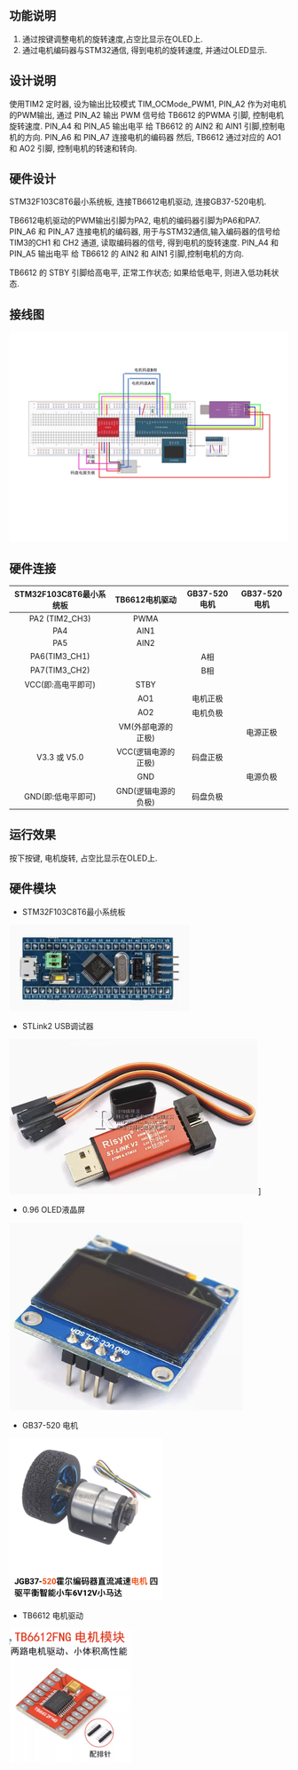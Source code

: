 ## 功能说明

1. 通过按键调整电机的旋转速度,占空比显示在OLED上.
2. 通过电机编码器与STM32通信, 得到电机的旋转速度, 并通过OLED显示.

## 设计说明

使用TIM2 定时器, 设为输出比较模式 TIM_OCMode_PWM1,
PIN_A2 作为对电机的PWM输出, 通过 PIN_A2 输出 PWM 信号给 TB6612 的PWMA 引脚, 控制电机旋转速度.
PIN_A4 和 PIN_A5 输出电平 给 TB6612 的 AIN2 和 AIN1 引脚,控制电机的方向.
PIN_A6 和 PIN_A7 连接电机的编码器
然后, TB6612 通过对应的 AO1 和 AO2 引脚, 控制电机的转速和转向.

## 硬件设计

STM32F103C8T6最小系统板, 连接TB6612电机驱动, 连接GB37-520电机.

TB6612电机驱动的PWM输出引脚为PA2, 电机的编码器引脚为PA6和PA7.
PIN_A6 和 PIN_A7 连接电机的编码器, 用于与STM32通信,输入编码器的信号给TIM3的CH1 和 CH2 通道, 读取编码器的信号, 得到电机的旋转速度.
PIN_A4 和 PIN_A5 输出电平 给 TB6612 的 AIN2 和 AIN1 引脚,控制电机的方向.

TB6612 的 STBY 引脚给高电平, 正常工作状态; 如果给低电平, 则进入低功耗状态.

## 接线图

![](pcb-board.jpeg)


## 硬件连接

| STM32F103C8T6最小系统板    | TB6612电机驱动 |  GB37-520电机 |GB37-520电机 |
| :----------------------: | :------------:|:------------:|:------------:|
|     PA2 (TIM2_CH3)       |     PWMA       |              |             |
|     PA4                  |     AIN1       |              |             |
|     PA5                  |     AIN2       |              |             |
|     PA6(TIM3_CH1)        |                |      A相     |             |
|     PA7(TIM3_CH2)        |                |      B相     |             |
|     VCC(即:高电平即可)     |     STBY      |               |             |
|                          |     AO1        |    电机正极   |             |
|                          |     AO2        |    电机负极   |             |
|                          |VM(外部电源的正极) |             |    电源正极  |
|     V3.3 或 V5.0         |VCC(逻辑电源的正极)|    码盘正极  |              |
|                          |     GND        |             |     电源负极  |
|     GND(即:低电平即可)     |GND(逻辑电源的负极)|    码盘负极  |             |



## 运行效果

按下按键, 电机旋转, 占空比显示在OLED上.

## 硬件模块

* STM32F103C8T6最小系统板

![STM32F103C8T6最小系统板](STM32F103C8T6.png)

* STLink2 USB调试器

![STLink2 USB调试器](STLink2.png)]

* 0.96 OLED液晶屏

![OLED液晶屏](OLED.png)

* GB37-520 电机

![GB37-520电机](520.png)

* TB6612 电机驱动

![TB6612电机驱动](TB6612.png)


